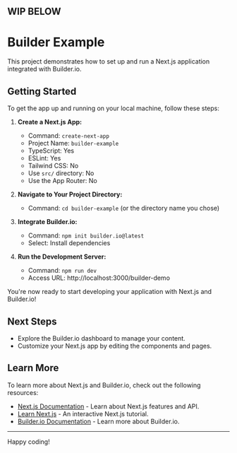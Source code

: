 ## WIP BELOW


# Builder Example

This project demonstrates how to set up and run a Next.js application integrated with Builder.io.

## Getting Started

To get the app up and running on your local machine, follow these steps:

1. **Create a Next.js App:**
   - Command: `create-next-app`
   - Project Name: `builder-example`
   - TypeScript: Yes
   - ESLint: Yes
   - Tailwind CSS: No
   - Use `src/` directory: No
   - Use the App Router: No

2. **Navigate to Your Project Directory:**
   - Command: `cd builder-example` (or the directory name you chose)

3. **Integrate Builder.io:**
   - Command: `npm init builder.io@latest`
   - Select: Install dependencies

4. **Run the Development Server:**
   - Command: `npm run dev`
   - Access URL: http://localhost:3000/builder-demo

You're now ready to start developing your application with Next.js and Builder.io!

## Next Steps

- Explore the Builder.io dashboard to manage your content.
- Customize your Next.js app by editing the components and pages.

## Learn More

To learn more about Next.js and Builder.io, check out the following resources:

- [Next.js Documentation](https://nextjs.org/docs) - Learn about Next.js features and API.
- [Learn Next.js](https://nextjs.org/learn) - An interactive Next.js tutorial.
- [Builder.io Documentation](https://www.builder.io/c/docs) - Learn more about Builder.io.

---

Happy coding!
